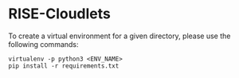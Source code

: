 # RISE-Cloudlets

To create a virtual environment for a given directory, please use the following commands:
```
virtualenv -p python3 <ENV_NAME>
pip install -r requirements.txt
